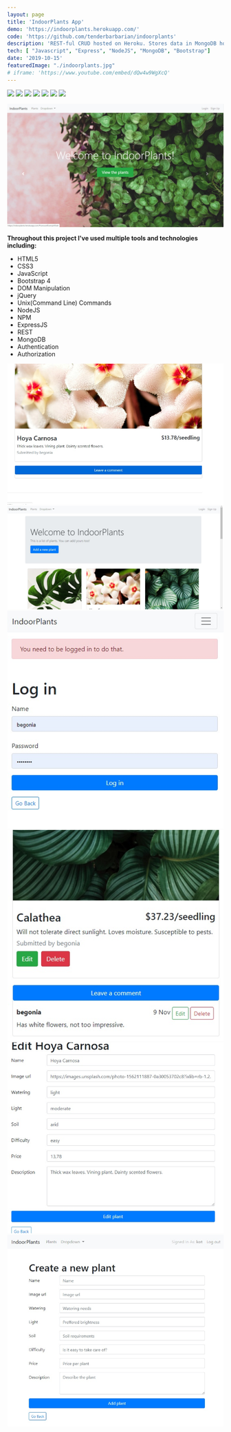 ```yaml
---
layout: page
title: 'IndoorPlants App'
demo: 'https://indoorplants.herokuapp.com/'
code: 'https://github.com/tenderbarbarian/indoorplants'
description: 'REST-ful CRUD hosted on Heroku. Stores data in MongoDB hosted by MongoLab'
tech: [ "Javascript", "Express", "NodeJS", "MongoDB", "Bootstrap"]
date: '2019-10-15'
featuredImage: "./indoorplants.jpg"
# iframe: 'https://www.youtube.com/embed/dQw4w9WgXcQ'
---
```


<p>
    <img src="https://img.shields.io/badge/backend-NodeJS-bluegreen?style=flat&logo=Nodejs" />
    <img src="https://img.shields.io/badge/server-Express-green?style=flat&logo=Express" />
    <img src="https://img.shields.io/badge/database-MongoDB-darkgreen?style=flat&logo=MongoDB" />
    <img src="https://img.shields.io/badge/package--manager-Npm-darkred?style=flat&logo=npm" />
    <img src="https://img.shields.io/badge/styling-Bootstrap-navy?style=flat&logo=Bootstrap" />
    <img src="https://img.shields.io/badge/deployment-Heroku-lightblue?style=flat&logo=Heroku" />
    <img src="https://img.shields.io/badge/versioning-Git-red?style=flat&logo=Git" />
</p>

![IndoorPlants](./indoorplants.jpg)


**Throughout this project I've used multiple tools and technologies including:**

* HTML5
* CSS3
* JavaScript
* Bootstrap 4
* DOM Manipulation
* jQuery
* Unix(Command Line) Commands
* NodeJS
* NPM
* ExpressJS
* REST
* MongoDB
* Authentication
* Authorization


![IndoorPlants](./indoorplants2.jpg)
![IndoorPlants](./indoorplants3.jpg)
![IndoorPlants](./indoorplants4.jpg)
![IndoorPlants](./indoorplants5.jpg)
![IndoorPlants](./indoorplants6.jpg)
![IndoorPlants](./indoorplants7.jpg)

